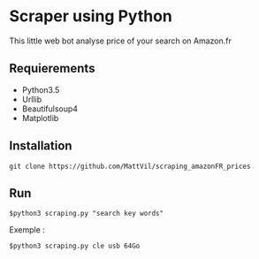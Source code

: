 # Scraper using Python
This little web bot analyse price of your search on Amazon.fr

## Requierements
* Python3.5
* Urllib
* Beautifulsoup4
* Matplotlib

## Installation
```
git clone https://github.com/MattVil/scraping_amazonFR_prices
```

## Run

```
$python3 scraping.py "search key words"
```
Exemple :
```
$python3 scraping.py cle usb 64Go
```
